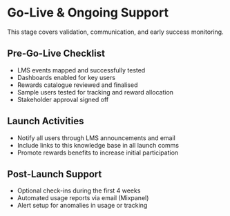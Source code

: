 # Go-Live & Ongoing Support

This stage covers validation, communication, and early success monitoring.

## Pre-Go-Live Checklist

- LMS events mapped and successfully tested
- Dashboards enabled for key users
- Rewards catalogue reviewed and finalised
- Sample users tested for tracking and reward allocation
- Stakeholder approval signed off

## Launch Activities

- Notify all users through LMS announcements and email
- Include links to this knowledge base in all launch comms
- Promote rewards benefits to increase initial participation

## Post-Launch Support

- Optional check-ins during the first 4 weeks
- Automated usage reports via email (Mixpanel)
- Alert setup for anomalies in usage or tracking
